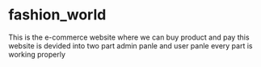 # fashion_world
This is the e-commerce website where we can buy product and pay this website is devided into two part admin panle and user panle every part is working properly
